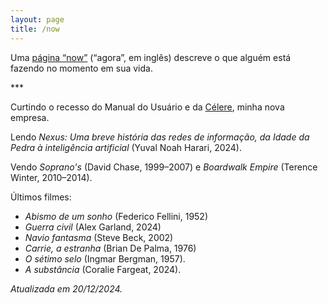 ```yaml
---
layout: page
title: /now
---
```

Uma [página “now”](https://nownownow.com/about) (“agora”, em inglês) descreve o que alguém está fazendo no momento em sua vida.

\*\*\*

Curtindo o recesso do Manual do Usuário e da [Célere](https://celere.dev), minha nova empresa. 

Lendo <cite>Nexus: Uma breve história das redes de informação, da Idade da Pedra à inteligência artificial</cite> (Yuval Noah Harari, 2024).

Vendo <cite>Soprano's</cite> (David Chase, 1999–2007) e <cite>Boardwalk Empire</cite> (Terence Winter, 2010–2014).

Últimos filmes:

* <cite>Abismo de um sonho</cite> (Federico Fellini, 1952)
* <cite>Guerra civil</cite> (Alex Garland, 2024)
* <cite>Navio fantasma</cite> (Steve Beck, 2002)
* <cite>Carrie, a estranha</cite> (Brian De Palma, 1976)
* <cite>O sétimo selo</cite> (Ingmar Bergman, 1957).
* <cite>A substância</cite> (Coralie Fargeat, 2024).

*Atualizada em 20/12/2024.*